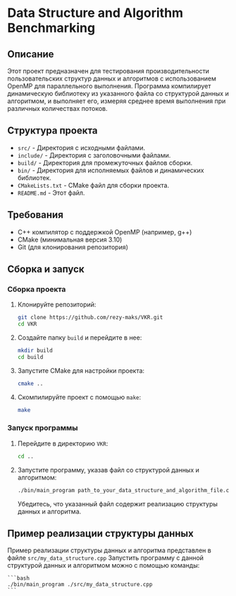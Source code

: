 # Data Structure and Algorithm Benchmarking

## Описание

Этот проект предназначен для тестирования производительности пользовательских структур данных и алгоритмов с использованием OpenMP для параллельного выполнения. Программа компилирует динамическую библиотеку из указанного файла со структурой данных и алгоритмом, и выполняет его, измеряя среднее время выполнения при различных количествах потоков.

## Структура проекта

- `src/` - Директория с исходными файлами.
- `include/` - Директория с заголовочными файлами.
- `build/` - Директория для промежуточных файлов сборки.
- `bin/` - Директория для исполняемых файлов и динамических библиотек.
- `CMakeLists.txt` - CMake файл для сборки проекта.
- `README.md` - Этот файл.

## Требования

- C++ компилятор с поддержкой OpenMP (например, g++)
- CMake (минимальная версия 3.10)
- Git (для клонирования репозитория)

## Сборка и запуск

### Сборка проекта

1. Клонируйте репозиторий:

    ```bash
    git clone https://github.com/rezy-maks/VKR.git
    cd VKR
    ```

2. Создайте папку `build` и перейдите в нее:

    ```bash
    mkdir build
    cd build
    ```

3. Запустите CMake для настройки проекта:

    ```bash
    cmake ..
    ```

4. Скомпилируйте проект с помощью `make`:

    ```bash
    make
    ```

### Запуск программы

1. Перейдите в директорию `VKR`:

    ```bash
    cd ..
    ```

2. Запустите программу, указав файл со структурой данных и алгоритмом:

    ```bash
    ./bin/main_program path_to_your_data_structure_and_algorithm_file.cpp
    ```

    Убедитесь, что указанный файл содержит реализацию структуры данных и алгоритма.

## Пример реализации структуры данных

Пример реализации структуры данных и алгоритма представлен в файле `src/my_data_structure.cpp`
Запустить программу с данной структурой данных и алгоритмом можно с помощью команды:

    ```bash
    ./bin/main_program ./src/my_data_structure.cpp
    ```